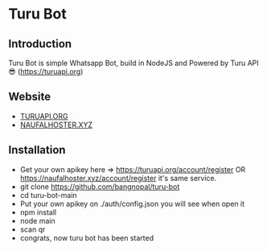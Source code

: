 # Turu Bot

## Introduction

Turu Bot is simple Whatsapp Bot, build in NodeJS and Powered by Turu API 😎 (https://turuapi.org)

## Website
- [TURUAPI.ORG](https://turuapi.org)
- [NAUFALHOSTER.XYZ](https://naufalhoster.xyz)

## Installation

- Get your own apikey here => https://turuapi.org/account/register OR https://naufalhoster.xyz/account/register it's same service.
- git clone https://github.com/bangnopal/turu-bot
- cd turu-bot-main
- Put your own apikey on ./auth/config.json you will see when open it
- npm install
- node main
- scan qr
- congrats, now turu bot has been started
